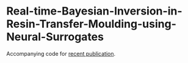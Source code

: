 # Real-time-Bayesian-Inversion-in-Resin-Transfer-Moulding-using-Neural-Surrogates
Accompanying code for [recent publication](https://doi.org/10.1016/j.compositesa.2024.108355).
